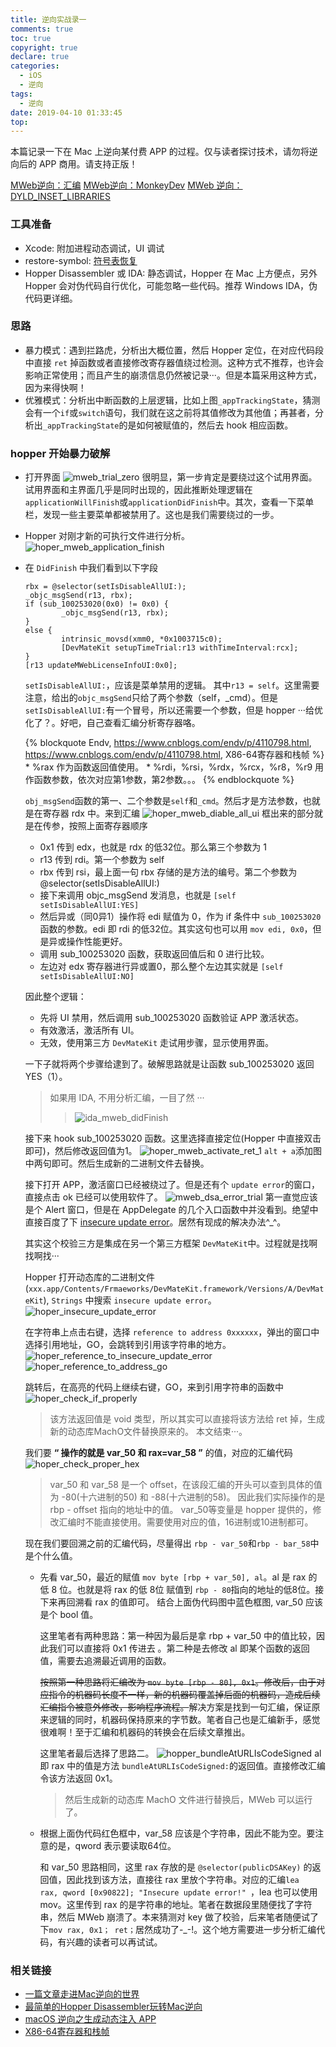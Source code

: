 ```yaml
---
title: 逆向实战录一
comments: true
toc: true
copyright: true
declare: true
categories:
  - iOS
  - 逆向
tags:
  - 逆向
date: 2019-04-10 01:33:45
top:
---
```


本篇记录一下在 Mac 上逆向某付费 APP 的过程。仅与读者探讨技术，请勿将逆向后的 APP 商用。请支持正版！
<!--more-->

[MWeb逆向：汇编](http://roastduck.xyz/article/%E9%80%86%E5%90%91%E5%AE%9E%E6%88%98%E5%BD%95%E4%B8%80.html)
[MWeb逆向：MonkeyDev](http://roastduck.xyz/article/%E9%80%86%E5%90%91%E5%AE%9E%E6%88%98%E5%BD%95%E4%BA%8CMWeb-substitute.html)
[MWeb 逆向：DYLD_INSET_LIBRARIES](http://roastduck.xyz/article/%E9%80%86%E5%90%91%E5%AE%9E%E6%88%98%E5%BD%95%E4%B8%89-DYLD-INSERT-LIBRARIES.html)
### 工具准备
* Xcode: 附加进程动态调试，UI 调试
* restore-symbol: [符号表恢复](https://github.com/tobefuturer/restore-symbol)
* Hopper Disassembler 或 IDA: 静态调试，Hopper 在 Mac 上方便点，另外 Hopper 会对伪代码自行优化，可能忽略一些代码。推荐 Windows IDA，伪代码更详细。

### 思路
* 暴力模式：遇到拦路虎，分析出大概位置，然后 Hopper 定位，在对应代码段中直接 `ret` 掉函数或者直接修改寄存器值绕过检测。这种方式不推荐，也许会影响正常使用；而且产生的崩溃信息仍然被记录···。但是本篇采用这种方式，因为来得快啊！
* 优雅模式：分析出中断函数的上层逻辑，比如上图`_appTrackingState`，猜测会有一个`if`或`switch`语句，我们就在这之前将其值修改为其他值；再甚者，分析出`_appTrackingState`的是如何被赋值的，然后去 hook 相应函数。

### hopper 开始暴力破解
* 打开界面
    ![mweb_trial_zero](https://i.loli.net/2019/04/17/5cb6b57d31b3c.jpg)
    很明显，第一步肯定是要绕过这个试用界面。试用界面和主界面几乎是同时出现的，因此推断处理逻辑在`applicationWillFinish`或`applicationDidFinish`中。其次，查看一下菜单栏，发现一些主要菜单都被禁用了。这也是我们需要绕过的一步。
    
* Hopper 对刚才新的可执行文件进行分析。
	![hoper_mweb_application_finish](https://i.loli.net/2019/04/17/5cb6b575e5447.jpg)
* 在 `DidFinish` 中我们看到以下字段

	```objc -[AppDelegate applicationDidFinishLaunching:]
	rbx = @selector(setIsDisableAllUI:);
    _objc_msgSend(r13, rbx);
    if (sub_100253020(0x0) != 0x0) {
            _objc_msgSend(r13, rbx);
    }
    else {
            intrinsic_movsd(xmm0, *0x1003715c0);
            [DevMateKit setupTimeTrial:r13 withTimeInterval:rcx];
    }
    [r13 updateMWebLicenseInfoUI:0x0];
	```
	`setIsDisableAllUI:`，应该是菜单禁用的逻辑。
	其中`r13 = self`。这里需要注意，给出的`objc_msgSend`只给了两个参数（self，_cmd）。但是`setIsDisableAllUI:`有一个冒号，所以还需要一个参数，但是 hopper ···给优化了？。好吧，自己查看汇编分析寄存器咯。
	
	{% blockquote Endv, https://www.cnblogs.com/endv/p/4110798.html, https://www.cnblogs.com/endv/p/4110798.html, X86-64寄存器和栈帧 %}
		* %rax 作为函数返回值使用。
		* %rdi，%rsi，%rdx，%rcx，%r8，%r9 用作函数参数，依次对应第1参数，第2参数。。。
	{% endblockquote %}
	
	`obj_msgSend`函数的第一、二个参数是`self`和`_cmd`。然后才是方法参数，也就是在寄存器 rdx 中。来到汇编
	![hoper_mweb_diable_all_ui](https://i.loli.net/2019/04/17/5cb6b575e47b8.jpg)
	框出来的部分就是在传参，按照上面寄存器顺序
	* 0x1 传到 edx，也就是 rdx 的低32位。那么第三个参数为 1
	* r13 传到 rdi。第一个参数为 self
	* rbx 传到 rsi，最上面一句 rbx 存储的是方法的编号。第二个参数为 @selector(setIsDisableAllUI:)
	* 接下来调用 objc_msgSend 发消息，也就是 `[self setIsDisableAllUI:YES]`
	* 然后异或（同0异1）操作将 edi 赋值为 0，作为 if 条件中 `sub_100253020`函数的参数。edi 即 rdi 的低32位。其实这句也可以用 `mov edi, 0x0`，但是异或操作性能更好。
	* 调用 sub_100253020 函数，获取返回值后和 0 进行比较。
	* 左边对 edx 寄存器进行异或置0，那么整个左边其实就是 `[self setIsDisableAllUI:NO]`
	
	因此整个逻辑：
	
	* 先将 UI 禁用，然后调用 sub_100253020 函数验证 APP 激活状态。
	* 有效激活，激活所有 UI。
	* 无效，使用第三方 `DevMateKit` 走试用步骤，显示使用界面。

	一下子就将两个步骤给逮到了。破解思路就是让函数 sub_100253020 返回 YES（1）。 

	> 如果用 IDA, 不用分析汇编，一目了然 ···
	>> ![ida_mweb_didFinish](https://i.loli.net/2019/04/17/5cb6b5759efd2.jpg)

	接下来 hook sub_100253020 函数。这里选择直接定位(Hopper 中直接双击即可)，然后修改返回值为1。
	![hoper_mweb_activate_ret_1](https://i.loli.net/2019/04/17/5cb6b575b2c9b.jpg)
	`alt + a`添加图中两句即可。然后生成新的二进制文件去替换。
	
	接下打开 APP，激活窗口已经被绕过了。但是还有个 `update error`的窗口，直接点击 ok 已经可以使用软件了。
	![mweb_dsa_error_trial](https://i.loli.net/2019/04/17/5cb6b575ae994.jpg)
	第一直觉应该是个 Alert 窗口，但是在 AppDelegate 的几个入口函数中并没看到。绝望中直接百度了下 [insecure update error](http://bbs.iosre.com/t/osx-insecure-update-error/3139)。居然有现成的解决办法^_^。
	
	其实这个校验三方是集成在另一个第三方框架 `DevMateKit`中。过程就是找啊找啊找···
	
	Hopper 打开动态库的二进制文件(`xxx.app/Contents/Frmaeworks/DevMateKit.framework/Versions/A/DevMateKit`), `Strings` 中搜索 `insecure update error`。
	![hoper_insecure_update_error](https://i.loli.net/2019/04/17/5cb6b57d3b202.jpg)
	
	在字符串上点击右键，选择 `reference to address 0xxxxxx`，弹出的窗口中选择引用地址，GO，会跳转到引用该字符串的地方。
	![hoper_reference_to_insecure_update_error](https://i.loli.net/2019/04/17/5cb6b575c7b34.jpg)
	![hoper_reference_to_address_go](https://i.loli.net/2019/04/17/5cb6b575afb28.jpg)
	
	跳转后，在高亮的代码上继续右键，GO，来到引用字符串的函数中
	![hoper_check_if_properly](https://i.loli.net/2019/04/17/5cb6b575df024.jpg)
	
	> 该方法返回值是 void 类型，所以其实可以直接将该方法给 ret 掉，生成新的动态库MachO文件替换原来的。
	> 本文结束···。
	
	我们要 **“ 操作的就是 var\_50 和 rax=var\_58 ”** 的值，对应的汇编代码
	![hoper_check_proper_hex](https://i.loli.net/2019/04/17/5cb6b575c18ca.jpg)
	
	> var\_50 和 var\_58 是一个 offset，在该段汇编的开头可以查到具体的值为 -80(十六进制的50) 和 -88(十六进制的58)。
	> 因此我们实际操作的是 rbp - offset 指向的地址中的值。
	> var_50等变量是 hopper 提供的，修改汇编时不能直接使用。需要使用对应的值，16进制或10进制都可。
	
	现在我们要回溯之前的汇编代码，尽量得出 `rbp - var_50`和`rbp - bar_58`中是个什么值。
	
	* 先看 var\_50，最近的赋值 `mov byte [rbp + var_50], al`。al 是 rax 的低 8 位。也就是将 rax 的低 8位 赋值到 `rbp - 80`指向的地址的低8位。接下来再回溯看 rax 的值即可。 结合上面伪代码图中蓝色框图, var\_50 应该是个 bool 值。

	   这里笔者有两种思路：第一种因为最后是拿 rbp + var_50 中的值比较，因此我们可以直接将 0x1 传进去 。第二种是去修改 al 即某个函数的返回值，需要去追溯最近调用的函数。
	
	  ~~按照第一种思路将汇编改为 `mov byte [rbp - 80], 0x1`。修改后，由于对应指令的机器码长度不一样，新的机器码覆盖掉后面的机器码，造成后续汇编指令被意外修改，影响程序流程。~~解决方案是找到一句汇编，保证原来逻辑的同时，机器码保持原来的字节数。笔者自己也是汇编新手，感觉很难啊！至于汇编和机器码的转换会在后续文章推出。
	  
	  这里笔者最后选择了思路二。
	  ![hopper_bundleAtURLIsCodeSigned](https://i.loli.net/2019/04/17/5cb6b575e492f.jpg)
	  al 即 rax 中的值是方法 `bundleAtURLIsCodeSigned:`的返回值。直接修改汇编令该方法返回 0x1。
	  
	  > 然后生成新的动态库 MachO 文件进行替换后，MWeb 可以运行了。
	  
	* 根据上面伪代码红色框中，var\_58 应该是个字符串，因此不能为空。要注意的是，qword 表示要读取64位。
	   
	   和 var_50 思路相同，这里 rax 存放的是 `@selector(publicDSAKey)` 的返回值，因此找到该方法，直接往 rax 里放个字符串。对应的汇编`lea        rax, qword [0x90822]; "Insecure update error!" `，lea 也可以使用 mov。这里传到 rax 的是字符串的地址。笔者在数据段里随便找了字符串，然后 MWeb 崩溃了。本来猜测对 key 做了校验，后来笔者随便试了下`mov rax, 0x1； ret；`居然成功了-_-!。这个地方需要进一步分析汇编代码，有兴趣的读者可以再试试。

### 相关链接
* [一篇文章走进Mac逆向的世界](http://www.alonemonkey.com/2017/05/31/get-start-with-mac-reverse/)
* [最简单的Hopper Disassembler玩转Mac逆向](https://www.jianshu.com/p/c04ac36c6641)
* [macOS 逆向之生成动态注入 APP](https://blog.nswebfrog.com/2018/02/09/make-injection-APP-for-mac)
* [X86-64寄存器和栈帧](https://www.cnblogs.com/endv/p/4110798.html)